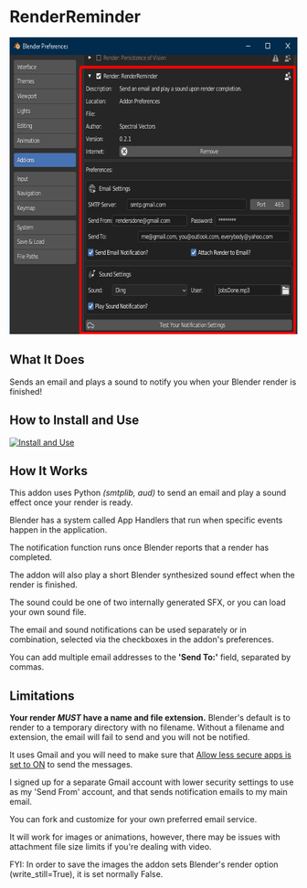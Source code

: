# RenderReminder

<p align="center">
  <img width="660" height="520" src="/RRScreenshot.png">
</p>

## What It Does
Sends an email and plays a sound to notify you when your Blender render is finished!

## How to Install and Use

[![Install and Use](https://img.youtube.com/vi/U2bitCl0p8w/0.jpg)](https://youtu.be/U2bitCl0p8w)

## How It Works
This addon uses Python _(smtplib, aud)_ to send an email and play a sound effect once your render is ready.

Blender has a system called App Handlers that run when specific events happen in the application. 

The notification function runs once Blender reports that a render has completed.

The addon will also play a short Blender synthesized sound effect when the render is finished. 

The sound could be one of two internally generated SFX, or you can load your own sound file.

The email and sound notifications can be used separately or in combination, selected via the checkboxes in the addon's preferences.

You can add multiple email addresses to the __'Send To:'__ field, separated by commas.

## Limitations
__Your render _MUST_ have a name and file extension.__ Blender's default is to render to a temporary directory with no filename. Without a filename and extension, the email will fail to send and you will not be notified.

It uses Gmail and you will need to make sure that [Allow less secure apps is set to ON](https://myaccount.google.com/lesssecureapps) to send the messages. 

I signed up for a separate Gmail account with lower security settings to use as my 'Send From' account, and that sends notification emails to my main email.

You can fork and customize for your own preferred email service.

It will work for images or animations, however, there may be issues with attachment file size limits if you're dealing with video.

FYI: In order to save the images the addon sets Blender's render option (write_still=True), it is set normally False.

